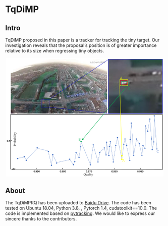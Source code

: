 # TqDiMP


## Intro

TqDiMP proposed in this paper is a tracker for tracking the tiny target. Our investigation reveals that the proposal’s position is of greater importance relative to its size when regressing tiny objects.

<div align="center">
  <img src="fig4.png" width="500px" />
</div>


## About
The  TqDiMPRQ has been uploaded to [Baidu Drive](https://pan.baidu.com/s/1oSAumAkVgYuwxtmHG1V2zw?pwd=1234 ). The code has been tested on Ubuntu 18.04, Python 3.8,  , Pytorch 1.4, cudatoolkit==10.0. The code is implemented based on [pytracking](https://github.com/visionml/pytracking). We would like to express our sincere thanks to the contributors.


